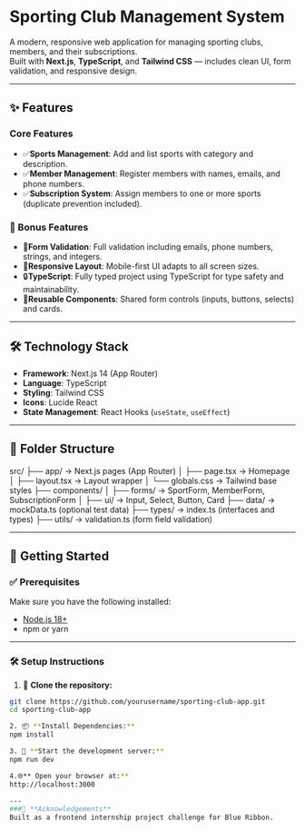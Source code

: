 # Sporting Club Management System

A modern, responsive web application for managing sporting clubs, members, and their subscriptions.  
Built with **Next.js**, **TypeScript**, and **Tailwind CSS** — includes clean UI, form validation, and responsive design.

---

## ✨ Features

### Core Features
- ✅**Sports Management**: Add and list sports with category and description.
- ✅**Member Management**: Register members with names, emails, and phone numbers.
- ✅**Subscription System**: Assign members to one or more sports (duplicate prevention included).

### 🌟 Bonus Features
- 🎯**Form Validation**: Full validation including emails, phone numbers, strings, and integers.
- 📱**Responsive Layout**: Mobile-first UI adapts to all screen sizes.
- 🔒**TypeScript**: Fully typed project using TypeScript for type safety and maintainability.
- 🧩**Reusable Components**: Shared form controls (inputs, buttons, selects) and cards.

---

## 🛠 Technology Stack

- **Framework**: Next.js 14 (App Router)
- **Language**: TypeScript
- **Styling**: Tailwind CSS
- **Icons**: Lucide React
- **State Management**: React Hooks (`useState`, `useEffect`)

---
## 📁 Folder Structure

src/
├── app/ → Next.js pages (App Router)
│ ├── page.tsx → Homepage
│ ├── layout.tsx → Layout wrapper
│ └── globals.css → Tailwind base styles
├── components/
│ ├── forms/ → SportForm, MemberForm, SubscriptionForm
│ ├── ui/ → Input, Select, Button, Card
├── data/ → mockData.ts (optional test data)
├── types/ → index.ts (interfaces and types)
├── utils/ → validation.ts (form field validation)

---
## 🚀 Getting Started

### ✅ Prerequisites

Make sure you have the following installed:

- [Node.js 18+](https://nodejs.org/)
- npm or yarn

---

### 🛠️ **Setup Instructions**

1. 🧾 **Clone the repository:**

```bash
git clone https://github.com/yourusername/sporting-club-app.git
cd sporting-club-app

2. 📦 **Install Dependencies:**
npm install

3. 🚀 **Start the development server:**
npm run dev

4.🌐** Open your browser at:**
http://localhost:3000

---
###🙌 **Acknowledgements**
Built as a frontend internship project challenge for Blue Ribbon.











